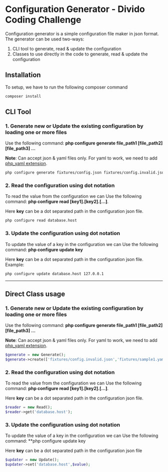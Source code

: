 # Configuration Generator - Divido Coding Challenge

Configuration generator is a simple configuration file maker in json format. The generator can be used two-ways:

1. CLI tool to generate, read & update the configuration
2. Classes to use directly in the code to generate, read & update the configuration

## Installation

To setup, we have to run the following composer command

```bash
composer install
```

## CLI Tool

### 1. Generate new or Update the existing configuration by loading one or more files

Use the following command: **php configure generate file_path1 [file_path2] [file_path3] ...**

**Note**: Can accept json & yaml files only. For yaml to work, we need to add [php_yaml extension](https://pecl.php.net/package/yaml/2.2.2).

```bash
php configure generate fixtures/config.json fixtures/config.invalid.json fixtures/sample1.yaml
```

### 2. Read the configuration using dot notation

To read the value from the configuration we can Use the following command: **php configure read [key1].[key2].[...]**.

Here **key** can be a dot separated path in the configuration json file.

```bash
php configure read database.host
```

### 3. Update the configuration using dot notation

To update the value of a key in the configuration we can Use the following command: **php configure update key <value>**

Here **key** can be a dot separated path in the configuration json file.
Example:

```bash
php configure update database.host 127.0.0.1
```

---

## Direct Class usage

### 1. Generate new or Update the existing configuration by loading one or more files

Use the following command: **php configure generate file_path1 [file_path2] [file_path3] ...**

**Note**: Can accept json & yaml files only. For yaml to work, we need to add [php_yaml extension](https://pecl.php.net/package/yaml/2.2.2).
```php
$generate = new Generate();
$generate->create(['fixtures/config.invalid.json','fixtures/sample1.yaml']);
```

### 2. Read the configuration using dot notation

To read the value from the configuration we can Use the following command: **php configure read [key1].[key2].[...]**.

Here **key** can be a dot separated path in the configuration json file.

```php
$reader = new Read();
$reader->get('database.host');
```

### 3. Update the configuration using dot notation

To update the value of a key in the configuration we can Use the following command: \*\*php configure update key <value>

Here **key** can be a dot separated path in the configuration json file

```php
$updater = new Update();
$updater->set('database.host',$value);
```
